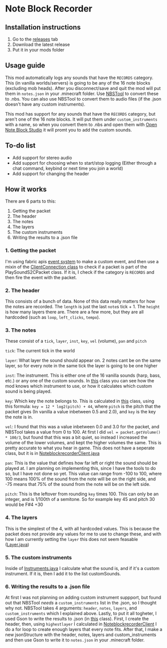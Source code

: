 # Note Block Recorder
## Installation instructions
1. Go to the [releases](https://github.com/kr1viah/noteblockrecorder/releases) tab
2. Download the latest release
3. Put it in your mods folder
## Usage guide
This mod automatically logs any sounds that have the `RECORDS` category. This (in vanilla worlds/servers) is going to be any of the 16 note blocks (excluding mob heads). After you disconnect/save and quit the mod will put them in `notes.json` in your .minecraft folder. Use [NBSTool](https://github.com/IoeCmcomc/NBSTool/tree/master) to convert these to .nbs. You can also use NBSTool to convert them to audio files (if the .json doesn't have any custom instruments).

This mod has support for any sounds that have the `RECORDS` category, but aren't one of the 16 note blocks. It will put them under `custom_instruments` with a name, so when you convert them to .nbs and open them with [Open Note Block Studio](https://opennbs.org/) it will promt you to add the custom sounds.
## To-do list
* Add support for stereo audio
* Add support for choosing when to start/stop logging (Either through a chat command, keybind or next time you join a world)
* Add support for changing the header 
## How it works
There are 6 parts to this:
1. Getting the packet
2. The header
3. The notes
4. The layers
5. The custom instruments
6. Writing the results to a .json file
### 1. Getting the packet
I'm using fabric apis [event system](https://docs.fabricmc.net/develop/events) to make a custom event, and then use a mixin of the [ClientConnection class](https://github.com/kr1viah/noteblockrecorder/blob/main/src/client/java/org/kr1v/noteblockrecorder/client/mixin/ClientConnectionMixin.java) to check if a packet is part of the PlaySoundS2CPacket class. If it is, I check if the category is `RECORDS` and then fire the event with the packet.
### 2. The header
This consists of a bunch of data. None of this data really matters for how the notes are recorded. The `length` is just the last `note`s tick + 1. The `height` is how many layers there are. There are a few more, but they are all hardcoded (such as `loop`, `left_clicks`, `tempo`).
### 3. The notes
These consist of a `tick`, `layer`, `inst`, `key`, `vel` (volume), `pan` and `pitch`

`tick`:
  The current tick in the world

`layer`: 
  What layer the sound should appear on. 2 notes cant be on the same layer, so for every note in the same tick the layer is going to be one higher

`inst`:
  The instrument. This is either one of the 16 vanilla sounds (harp, bass, etc.) or any one of the custom sounds. In [this](https://github.com/kr1viah/noteblockrecorder/blob/main/src/client/java/org/kr1v/noteblockrecorder/client/Instruments.java) class you can see how the mod knows which instrument to use, or how it calculates which custom sound is being played.

`key`:
  Which key the note belongs to. This is calculated in [this](https://github.com/kr1viah/noteblockrecorder/blob/main/src/client/java/org/kr1v/noteblockrecorder/client/Pitch.java) class, using this formula: `key = 12 * log2(pitch) + 44`, where `pitch` is the pitch that the packet gives (In vanilla a value inbetween 0.5 and 2.0), and `key` is the key the note is in. 

`vel`: 
  I found that this was a value inbetween 0.0 and 3.0 for the packet, and NBSTool takes a value from 0 to 100. At first I did `vel = packet.getVolume() * 100/3`, but found that this was a bit quiet, so instead I increased the volume of the lower volumes, and kept the higher volumes the same. This is pretty accurate to what you hear in game. This does not have a seperate class, but it is in [NoteblockrecorderClient.java](https://github.com/kr1viah/noteblockrecorder/blob/main/src/client/java/org/kr1v/noteblockrecorder/client/NoteblockrecorderClient.java)

`pan`:
  This is the value that defines how far left or right the sound should be played at. I am planning on implementing this, since I have the tools to do so, but I have not done so yet. This value can range from -100 to 100, where 100 means 100% of the sound from the note will be on the right side, and -75 means that 75% of the sound from the note will be on the left side.

`pitch`:
  This is the leftover from rounding `key` times 100. This can only be an integer, and is 1/100th of a semitone. So for example key 45 and pitch 30 would be F#4 +30
### 4. The layers
This is the simplest of the 4, with all hardcoded values. This is because the packet does not provide any values for me to use to change these, and with how I am currently setting the `layer` this does not seem feasable ([Layer.java](https://github.com/kr1viah/noteblockrecorder/blob/main/src/client/java/org/kr1v/noteblockrecorder/client/Layer.java))
### 5. The custom instruments
Inside of [Instruments.java](https://github.com/kr1viah/noteblockrecorder/blob/main/src/client/java/org/kr1v/noteblockrecorder/client/Instruments.java) I calculate what the sound is, and if it's a custom instrument. If it is, then I add it to the list customSounds. 
### 6. Writing the results to a .json file
At first I was not planning on adding custom instrument suppport, but found out that NBSTool *needs* a `custom_instruments` list in the .json, so I thought why not. NBSTool takes 4 arguments: `header`, `notes`, `layers`, and `custom_instruments` which I explained above. Lastly, to put it all togheter, I used Gson to write the results to .json (in [this](https://github.com/kr1viah/noteblockrecorder/blob/main/src/client/java/org/kr1v/noteblockrecorder/client/JsonWriter.java) class). First, I create the header, then, using `highestlayer` I calculated in [NoteblockrecorderClient](https://github.com/kr1viah/noteblockrecorder/blob/main/src/client/java/org/kr1v/noteblockrecorder/client/NoteblockrecorderClient.java) I do a for loop to create enough layers that every note fits. After that, I make a new jsonStructure with the header, notes, layers and custom_instruments and then use Gson to write it to `notes.json` in your .minecraft folder.
